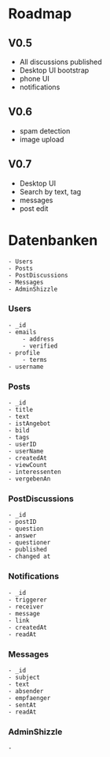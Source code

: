 # Roadmap
## V0.5
 - All discussions published
 - Desktop UI bootstrap
 - phone UI
 - notifications

## V0.6
 - spam detection
 - image upload

## V0.7
 - Desktop UI
 - Search by text, tag
 - messages
 - post edit

# Datenbanken
	- Users
	- Posts
	- PostDiscussions
	- Messages
	- AdminShizzle

### Users
	- _id
	- emails
		- address
		- verified
	- profile
		- terms
	- username

### Posts
	- _id 
	- title 
	- text
	- istAngebot
	- bild
	- tags
	- userID
	- userName
	- createdAt
	- viewCount
	- interessenten
	- vergebenAn

### PostDiscussions
	- _id
	- postID
	- question
	- answer
	- questioner 
	- published
	- changed at

### Notifications
	- _id
	- triggerer
	- receiver
	- message
	- link
	- createdAt
	- readAt

### Messages
	- _id
	- subject
	- text
	- absender
	- empfaenger
	- sentAt
	- readAt


### AdminShizzle
	- 
